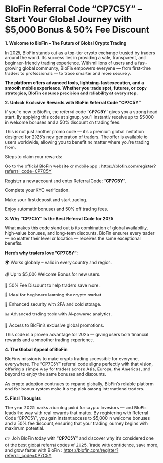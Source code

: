 # BloFin Referral Code “CP7C5Y” – Start Your Global  Journey with $5,000 Bonus & 50% Fee Discount

**1. Welcome to BloFin – The Future of Global Crypto Trading**

In 2025, BloFin stands out as a top-tier crypto exchange trusted by traders around the world. Its success lies in providing a safe, transparent, and beginner-friendly trading experience. With millions of users and a fast-growing global community, BloFin empowers everyone — from first-time traders to professionals — to trade smarter and more securely.

**The platform offers advanced tools, lightning-fast execution, and a smooth mobile experience. Whether you trade spot, futures, or copy strategies, BloFin ensures precision and reliability at every step.**

**2. Unlock Exclusive Rewards with BloFin Referral Code “CP7C5Y”**

If you’re new to BloFin, the referral code “**CP7C5Y**” gives you a strong head start. By applying this code at signup, you’ll instantly receive up to $5,000 in welcome bonuses and a 50% discount on trading fees.

This is not just another promo code — it’s a premium global invitation designed for 2025’s new generation of traders. The offer is available to users worldwide, allowing you to benefit no matter where you’re trading from.

Steps to claim your rewards:

Go to the official BloFin website or mobile app : https://blofin.com/register?referral_code=CP7C5Y

Register a new account and enter Referral Code: “**CP7C5Y**”.

Complete your KYC verification.

Make your first deposit and start trading.

Enjoy automatic bonuses and 50% off trading fees.

**3. Why “CP7C5Y” Is the Best Referral Code for 2025**

What makes this code stand out is its combination of global availability, high-value bonuses, and long-term discounts. BloFin ensures every trader — no matter their level or location — receives the same exceptional benefits.

**Here’s why traders love “CP7C5Y”:**

🌍 Works globally – valid in every country and region.

💰 Up to $5,000 Welcome Bonus for new users.

💸 50% Fee Discount to help traders save more.

🧭 Ideal for beginners learning the crypto market.

🔐 Enhanced security with 2FA and cold storage.

📊 Advanced trading tools with AI-powered analytics.

🎁 Access to BloFin’s exclusive global promotions.

This code is a proven advantage for 2025 — giving users both financial rewards and a smoother trading experience.

**4. The Global Appeal of BloFin**

BloFin’s mission is to make crypto trading accessible for everyone, everywhere. The “CP7C5Y” referral code aligns perfectly with that vision, offering a simple way for traders across Asia, Europe, the Americas, and beyond to enjoy the same bonuses and discounts.

As crypto adoption continues to expand globally, BloFin’s reliable platform and fair bonus system make it a top pick among international traders.

**5. Final Thoughts**

The year 2025 marks a turning point for crypto investors — and BloFin leads the way with real rewards that matter. By registering with Referral Code “CP7C5Y”, you gain instant access to $5,000 in welcome bonuses and a 50% fee discount, ensuring that your trading journey begins with maximum potential.

👉 Join BloFin today with “**CP7C5Y**” and discover why it’s considered one of the best global referral codes of 2025. Trade with confidence, save more, and grow faster with BloFin : https://blofin.com/register?referral_code=CP7C5Y

